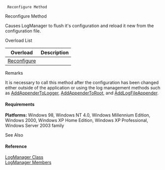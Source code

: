 ﻿     Reconfigure Method                                                   

Reconfigure Method

Causes LogManager to flush it's configuration and reload it new from the configuration file.

Overload List

| Overload | Description |
| --- | --- |
| [Reconfigure](FChoice.Common~FChoice.Common.LogManager~Reconfigure().md) |   |

Remarks

It is necessary to call this method after the configuration has been changed either outside of the application or using the log management methods such as [AddAppenderToLogger](FChoice.Common~FChoice.Common.LogManager~AddAppenderToLogger.md), [AddAppenderToRoot](FChoice.Common~FChoice.Common.LogManager~AddAppenderToRoot.md), and [AddLogFileAppender](FChoice.Common~FChoice.Common.LogManager~AddLogFileAppender.md).

#### Requirements

**Platforms:** Windows 98, Windows NT 4.0, Windows Millennium Edition, Windows 2000, Windows XP Home Edition, Windows XP Professional, Windows Server 2003 family

See Also

#### Reference

[LogManager Class](FChoice.Common~FChoice.Common.LogManager.md)  
[LogManager Members](FChoice.Common~FChoice.Common.LogManager_members.md)